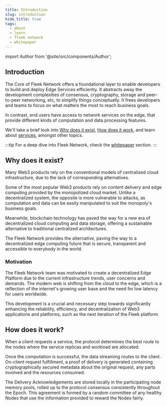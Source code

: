 ```yaml
---
title: Introduction
slug: introduction
hide_title: true
tags:
  - about
  - learn
  - fleek network
  - whitepaper
---
```


<!--
  The following import is intentional (see partial <CheckoutCommitWarning />)
-->
import Author from '@site/src/components/Author';

## Introduction

The Core of Fleek Network offers a foundational layer to enable developers to build and deploy Edge Services efficiently. It abstracts away the development complexities of consensus, cryptography, storage and peer-to-peer networking, etc, to simplify things conceptually. It frees developers and teams to focus on what matters the most to reach business goals.

In contrast, end users have access to network services on the edge, that provide different kinds of computation and data processing features.

We'll take a brief look into [Why does it exist](#why-does-it-exist), [How does it work](#how-does-it-work), and learn about [services](/docs/learn/services), amongst other topics.

:::tip
For a deep dive into Fleek Network, check the [whitepaper](/docs/whitepaper) section.
:::

## Why does it exist?

Many Web3 products rely on the conventional models of centralized cloud infrastructure, due to the lack of corresponding alternatives.

Some of the most popular Web3 products rely on content delivery and edge computing provided by the monopolized cloud market. Unlike a decentralized system, the opposite is more vulnerable to attacks, as computation and data can be easily manipulated to suit the monopoly's business goals.

Meanwhile, blockchain technology has paved the way for a new era of decentralized cloud computing and data storage, offering a sustainable alternative to traditional centralized architectures.

The Fleek Network provides the alternative, paving the way to a decentralized edge computing future that is secure, transparent and accessible to everybody in the world.

### Motivation

The Fleek Network team was motivated to create a decentralized Edge Platform due to the current infrastructure trends, user concerns and demands. The modern web is shifting from the cloud to the edge, which is a reflection of the internet's growing user base and the need for low latency for users worldwide.

This development is a crucial and necessary step towards significantly enhancing the reliability, efficiency, and decentralization of Web3 applications and platforms, such as the next iteration of the Fleek platform.

## How does it work?

When a client requests a service, the protocol determines the best route to the nodes where the service replicas and workload are allocated.

Once the computation is successful, the data streaming routes to the client. On-client request fulfillment, a proof of delivery is generated containing cryptographically secured metadata about the original request, any parts involved and the resources consumed.

The Delivery Acknowledgements are stored locally in the participating node memory pools, rolled up to the protocol consensus consistently throughout the Epoch. This agreement is formed by a random committee of any healthy Nodes that use the information provided to reward the Nodes fairly.

<Author
    name="Helder Oliveira"
    image="https://github.com/heldrida.png"
    title="Software Developer + DX"
    url="https://github.com/heldrida"
/>
